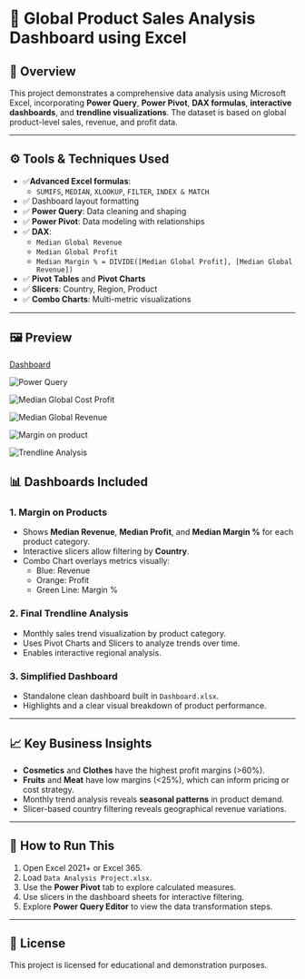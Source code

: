 # 🧮 Global Product Sales Analysis Dashboard using Excel

## 📌 Overview
This project demonstrates a comprehensive data analysis using Microsoft Excel, incorporating **Power Query**, **Power Pivot**, **DAX formulas**, **interactive dashboards**, and **trendline visualizations**. The dataset is based on global product-level sales, revenue, and profit data.

---

## ⚙️ Tools & Techniques Used

- ✅**Advanced Excel formulas**:
  - `SUMIFS`, `MEDIAN`, `XLOOKUP`, `FILTER`, `INDEX & MATCH`
- ✅ Dashboard layout formatting
- ✅ **Power Query**: Data cleaning and shaping
- ✅ **Power Pivot**: Data modeling with relationships
- ✅ **DAX**:
  - `Median Global Revenue`
  - `Median Global Profit`
  - `Median Margin % = DIVIDE([Median Global Profit], [Median Global Revenue])`
- ✅ **Pivot Tables** and **Pivot Charts**
- ✅ **Slicers**: Country, Region, Product
- ✅ **Combo Charts**: Multi-metric visualizations

---
## 🖼️ Preview


[Dashboard](https://github.com/user-attachments/assets/af561c5e-f25c-4a19-a302-448508b3ab49)

![Power Query](https://github.com/user-attachments/assets/be2397c5-310a-46bf-8039-c97aab57a64c)

![Median Global Cost Profit](https://github.com/user-attachments/assets/360e58b1-bcf0-410f-aa9d-426db5d5fb9e)

![Median Global Revenue](https://github.com/user-attachments/assets/e95dcae8-7fd9-4e43-9919-0dd34c35c773)

![Margin on product](https://github.com/user-attachments/assets/3de7802e-507a-4ac4-b36f-3d8e29504cc9)

![Trendline Analysis](https://github.com/user-attachments/assets/4951563b-2943-4f5c-abe5-3bf1b3feff5e)



## 📊 Dashboards Included

### 1. Margin on Products
- Shows **Median Revenue**, **Median Profit**, and **Median Margin %** for each product category.
- Interactive slicers allow filtering by **Country**.
- Combo Chart overlays metrics visually:
  - Blue: Revenue
  - Orange: Profit
  - Green Line: Margin %

### 2. Final Trendline Analysis
- Monthly sales trend visualization by product category.
- Uses Pivot Charts and Slicers to analyze trends over time.
- Enables interactive regional analysis.

### 3. Simplified Dashboard
- Standalone clean dashboard built in `Dashboard.xlsx`.
- Highlights and a clear visual breakdown of product performance.


---

## 📈 Key Business Insights

- **Cosmetics** and **Clothes** have the highest profit margins (>60%).
- **Fruits** and **Meat** have low margins (<25%), which can inform pricing or cost strategy.
- Monthly trend analysis reveals **seasonal patterns** in product demand.
- Slicer-based country filtering reveals geographical revenue variations.

---

## 🚀 How to Run This

1. Open Excel 2021+ or Excel 365.
2. Load `Data Analysis Project.xlsx`.
3. Use the **Power Pivot** tab to explore calculated measures.
4. Use slicers in the dashboard sheets for interactive filtering.
5. Explore **Power Query Editor** to view the data transformation steps.

---


## 📎 License

This project is licensed for educational and demonstration purposes.

